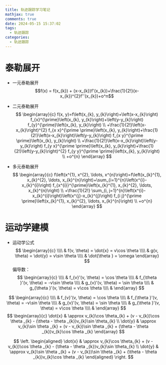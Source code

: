 ```yaml
---
title: 轨迹跟踪学习笔记 
mathjax: true
comments: true
date: 2024-05-15 15:37:02
tags:
  - 轨迹跟踪
categories:
  - 轨迹跟踪
---
```

 
# 泰勒展开
- 一元泰勒展开  
$$f(x) = f(x_{k}) + (x-x_{k})f'(x_{k})+\frac{1}{2!}(x-x_{k})^{2}f''(x_{k})+o^n$$  

- 二元泰勒展开
$$
\begin{array}{c}
f(x, y)=f\left(x_{k}, y_{k}\right)+\left(x-x_{k}\right) f_{x}^{\prime}\left(x_{k}, y_{k}\right)+\left(y-y_{k}\right) f_{y}^{\prime}\left(x_{k}, y_{k}\right) \\
+\frac{1}{2!}\left(x-x_{k}\right)^{2} f_{x x}^{\prime \prime}\left(x_{k}, y_{k}\right)+\frac{1}{2!}\left(x-x_{k}\right)\left(y-y_{k}\right) f_{x y}^{\prime \prime}\left(x_{k}, y_{k}\right) \\
+\frac{1}{2!}\left(x-x_{k}\right)\left(y-y_{k}\right) f_{y x}^{\prime \prime}\left(x_{k}, y_{k}\right)+\frac{1}{2!}\left(y-y_{k}\right)^{2} f_{y y}^{\prime \prime}\left(x_{k}, y_{k}\right) \\
+o^{n}
\end{array}
$$
- 多元泰勒展开
$$
\begin{array}{c}
f\left(x^{1}, x^{2}, \ldots, x^{n}\right)=f\left(x_{k}^{1}, x_{k}^{2}, \ldots, x_{k}^{n}\right)+\sum_{i=1}^{n}\left(x^{i}-x_{k}^{i}\right) f_{x^{i}}^{\prime}\left(x_{k}^{1}, x_{k}^{2}, \ldots, x_{k}^{n}\right) \\
+\frac{1}{2!} \sum_{i, j=1}^{n}\left(x^{i}-x_{k}^{i}\right)\left(x^{j}-x_{k}^{j}\right) f_{i j}^{\prime \prime}\left(x_{k}^{1}, x_{k}^{2}, \ldots, x_{k}^{n}\right) \\
+o^{n}
\end{array}
$$

# 运动学建模
- 运动学公式
$$
\begin{array}{c} \\\\ &
f(v, \theta) = \dot{x} = v\cos \theta \\\\ &
g(v, \theta) = \dot{y} = v\sin \theta  \\\\ &
\dot{\theta } = \omega 
\end{array} 
$$
偏导数：
$$
\begin{array}{c} \\\\ &
f_{v}'(v, \theta) = \cos \theta \\\\ &
f_{\theta }'(v, \theta) = -v\sin \theta \\\\ &
g_{v}'(v, \theta) = \sin \theta  \\\\ &
g_{\theta }'(v, \theta) = v\cos \theta  \\\\ &
\end{array} 
$$

$$
\begin{array}{c} \\\\ &
f_{v}'(v, \theta) = \cos \theta \\\\ &
f_{\theta }'(v, \theta) = -v\sin \theta \\\\ &
g_{v}'(v, \theta) = \sin \theta  \\\\ &
g_{\theta }'(v, \theta) = v\cos \theta  \\\\ &
\end{array} 
$$
$$
\begin{array}{c}  
\dot{x} & \approx v_{k}\cos \theta_{k} + (v - v_{k})\cos \theta _{k} - (\theta - \theta _{k})v_{k}\sin \theta_{k}  \\
\dot{y} & \approx v_{k}\sin \theta _{k} + (v - v_{k})\sin \theta _{k} + (\theta - \theta _{k})v_{k}\cos \theta _{k} 
\end{array}
$$


$$
\left. 
\begin{aligned} 
\dot{x} & \approx v_{k}\cos \theta_{k} + (v - v_{k})\cos \theta _{k} - (\theta - \theta _{k})v_{k}\sin \theta_{k}  \\
\dot{y} & \approx v_{k}\sin \theta _{k} + (v - v_{k})\sin \theta _{k} + (\theta - \theta _{k})v_{k}\cos \theta _{k} 
\end{aligned}
\right. 
$$

